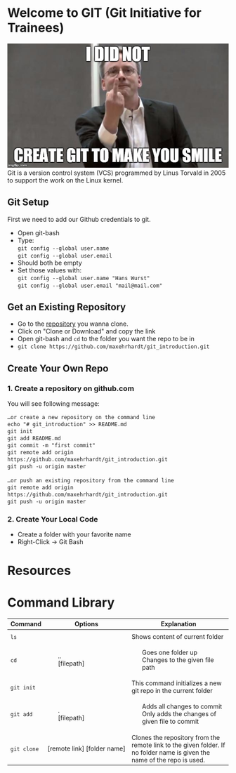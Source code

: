 # Welcome to GIT (Git Initiative for Trainees) 
![linus](images/linus.jpg)  
Git is a version control system (VCS) programmed by Linus Torvald in 2005 to support the work on the Linux kernel.


## Git Setup
First we need to add our Github credentials to git.
- Open git-bash
- Type:  
`git config --global user.name`  
`git config --global user.email`
- Should both be empty
- Set those values with:  
`git config --global user.name "Hans Wurst"`  
`git config --global user.email "mail@mail.com"`

## Get an Existing Repository
- Go to the [repository](https://github.com/maxehrhardt/git_introduction.git) you wanna clone.
- Click on "Clone or Download" and copy the link
- Open git-bash and `cd` to the folder you want the repo to be in
- `git clone https://github.com/maxehrhardt/git_introduction.git`
  
## Create Your Own Repo
### 1. Create a repository on github.com  
You will see following message:  
```
…or create a new repository on the command line
echo "# git_introduction" >> README.md
git init
git add README.md
git commit -m "first commit"
git remote add origin https://github.com/maxehrhardt/git_introduction.git
git push -u origin master
                
…or push an existing repository from the command line
git remote add origin https://github.com/maxehrhardt/git_introduction.git
git push -u origin master
```
### 2. Create Your Local Code
- Create a folder with your favorite name 
- Right-Click -> Git Bash


# Resources

# Command Library

| Command | Options | Explanation
| --- | --- | --- |
|  |  |  |
| `ls` |  | Shows content of current folder |
| `cd` |  <ul style="list-style-type:none;"><li>..</li><li>[filepath]</li></ul> | <ul style="list-style-type:none;"><li>Goes one folder up</li><li>Changes to the given file path</li></ul>  |
| `git init` |  | This command initializes a new git repo in the current  folder |
| `git add` | <ul style="list-style-type:none;"><li>.</li><li>[filepath]</li></ul> |<ul style="list-style-type:none;"><li>Adds all changes to commit</li><li>Only adds the changes of given file to commit</li></ul> |
| `git clone ` | <nobr>[remote link] [folder name] </nobr> | Clones the repository from the remote link to the given folder. If no folder name is given the name of the repo is used. |